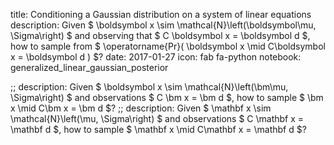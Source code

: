 title: Conditioning a Gaussian distribution on a system of linear equations
description: Given $ \boldsymbol x \sim \mathcal{N}\left(\boldsymbol\mu, \Sigma\right) $ and observing that $ C \boldsymbol x = \boldsymbol d $, how to sample from $ \operatorname{Pr}( \boldsymbol x \mid C\boldsymbol x = \boldsymbol d ) $?
date: 2017-01-27
icon: fab fa-python
notebook: generalized_linear_gaussian_posterior

;; description: Given $ \boldsymbol x \sim \mathcal{N}\left(\bm\mu, \Sigma\right) $ and observations $ C \bm x = \bm d $, how to sample $ \bm x \mid C\bm x = \bm d $?
;; description: Given $ \mathbf x \sim \mathcal{N}\left(\mu, \Sigma\right) $ and observations $ C \mathbf x = \mathbf d $, how to sample $ \mathbf x \mid C\mathbf x = \mathbf d $?
